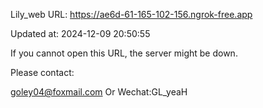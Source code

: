 Lily_web URL: https://ae6d-61-165-102-156.ngrok-free.app

Updated at: 2024-12-09 20:50:55

If you cannot open this URL, the server might be down.

Please contact: 

goley04@foxmail.com Or Wechat:GL_yeaH